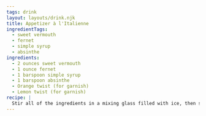 ```yaml
---
tags: drink
layout: layouts/drink.njk
title: Appetizer à l'Italienne
ingredientTags:
  - sweet vermouth
  - fernet
  - simple syrup
  - absinthe
ingredients:
  - 2 ounces sweet vermouth
  - 1 ounce fernet
  - 1 barspoon simple syrup
  - 1 barspoon absinthe
  - Orange twist (for garnish)
  - Lemon twist (for garnish)
recipe: |
  Stir all of the ingredients in a mixing glass filled with ice, then strain into a chilled glass. Express the twists over the finished cocktail. Roll them tightly a stick with cocktail pick as a garnish.
---
```

